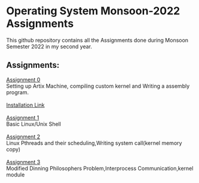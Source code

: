 
# Operating System Monsoon-2022 Assignments

This github repository contains all the Assignments done during Monsoon Semester 2022 in my second year.

## Assignments:
[Assignment 0](https://github.com/DeepanshuDabas03/os/tree/master/Assignment%200)<br>Setting up Artix Machine, compiling custom kernel and Writing a assembly program.<br><br>
[Installation Link](https://github.com/DeepanshuDabas03/os/tree/master/install)  <br><br>
[Assignment 1](https://github.com/DeepanshuDabas03/os/tree/master/Assignment%201)<br>Basic Linux/Unix Shell<br><br>
[Assignment 2](https://github.com/DeepanshuDabas03/os/tree/master/Assignment%202)<br> Linux Pthreads and their scheduling,Writing system call(kernel memory copy)<br><br>
[Assignment 3](https://github.com/DeepanshuDabas03/os/tree/master/Assignment%203)<br> Modified Dinning Philosophers Problem,Interprocess Communication,kernel module

